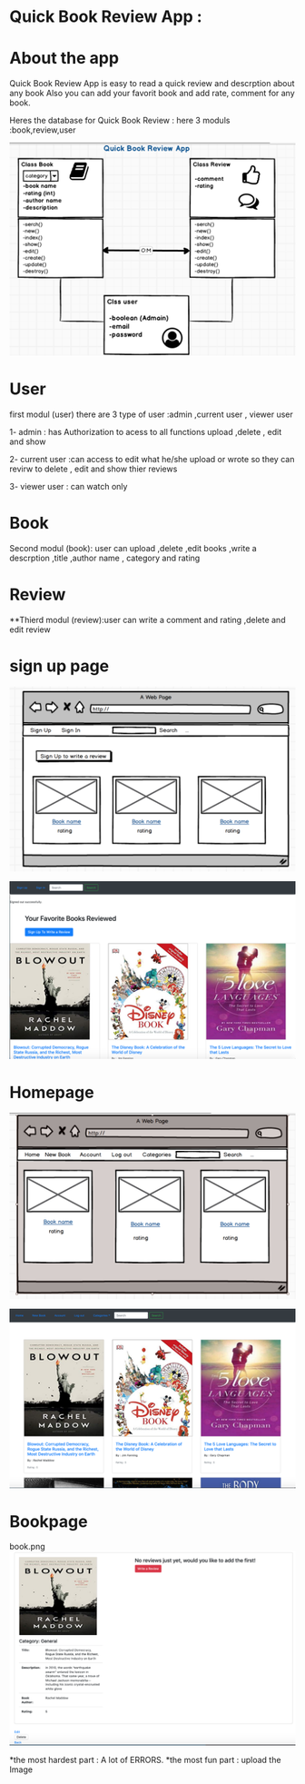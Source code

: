 # Quick Book Review App :

# About the app
Quick Book Review App is easy to read a quick review and descrption about any book Also you can add your favorit book and add rate, comment for any book.


Heres the database for Quick Book Review :
here 3 moduls :book,review,user


![image](first.png)

# User
first modul (user) there are 3 type of user :admin ,current user , viewer user

1- admin : has Authorization to acess to all functions upload ,delete , edit and show

2- current user :can access to edit what he/she upload or wrote so they can revirw to delete , edit and show thier reviews 

3- viewer user : can watch only

# Book
Second modul (book): user can upload ,delete ,edit books ,write a descrption ,title ,author name , category and rating

# Review
**Thierd modul (review):user can write a comment and rating ,delete and edit review

 


# sign up page 
![image](sign.png)

![image](firstpag.png)

# Homepage

![image](home.png)

![image](hoome.png)



# Bookpage
book.png
![image](book.png)




*the most hardest part : A lot of ERRORS.
*the most fun part : upload the Image

